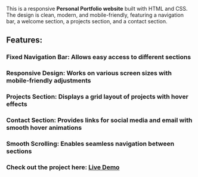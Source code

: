 This is a responsive **Personal Portfolio website** built with HTML and CSS.
The design is clean, modern, and mobile-friendly, featuring a navigation bar, 
a welcome section, a projects section, and a contact section.

## Features:

### Fixed Navigation Bar: Allows easy access to different sections

### Responsive Design: Works on various screen sizes with mobile-friendly adjustments

### Projects Section: Displays a grid layout of projects with hover effects

### Contact Section: Provides links for social media and email with smooth hover animations

### Smooth Scrolling: Enables seamless navigation between sections

### Check out the project here: [Live Demo](https://estherlein.github.io/Personal-Portfolio-Webpage/)
